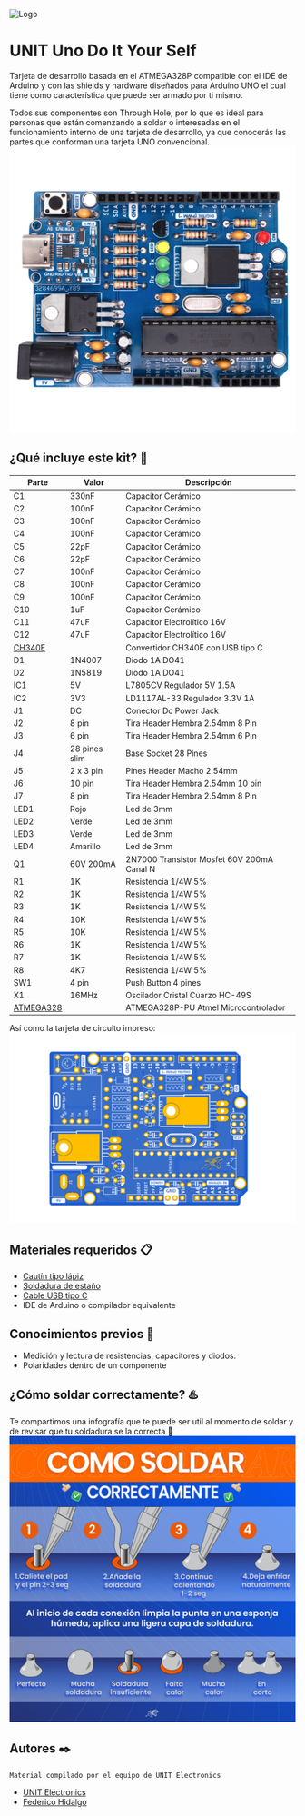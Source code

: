 
![Logo](https://uelectronics.com/wp-content/uploads/2021/05/Logo-UNIT_Web-04-800x182.png)
# UNIT Uno Do It Your Self

Tarjeta de desarrollo basada en el ATMEGA328P compatible con el IDE de Arduino y con las shields y hardware diseñados para Arduino UNO el cual tiene como característica que puede ser armado por ti mismo.

Todos sus componentes son Through Hole, por lo que es ideal para personas que están comenzando a soldar o interesadas en el funcionamiento interno de una tarjeta de desarrollo, ya que conocerás las partes que conforman una tarjeta UNO convencional.
![](https://github.com/UNIT-Electronics/UNIT-Uno-Do-It-Yourself/blob/a01beced4e7fb894552f9791e0f5ee3087b31a74/UNIT%20UNO%20DIY.jpg)

## ¿Qué incluye este kit? 🔧

| Parte             | Valor       |Descripción          |
| ----------------- | ------------|---------------------|
|C1|330nF|Capacitor Cerámico|
|C2|	100nF|	Capacitor Cerámico|
|C3|	100nF|	Capacitor Cerámico|
|C4|	100nF|	Capacitor Cerámico|
|C5|	22pF|	Capacitor Cerámico|
|C6|	22pF|	Capacitor Cerámico|
|C7|	100nF|	Capacitor Cerámico|
|C8|	100nF|	Capacitor Cerámico|
|C9|	100nF|	Capacitor Cerámico|
|C10|	1uF|	Capacitor Cerámico|
|C11|	47uF|	Capacitor Electrolítico 16V| 
|C12|	47uF|	Capacitor Electrolítico 16V|
|[CH340E](https://uelectronics.com/producto/unit-ch340e-modulo-usb-a-ttl-5v-3-3v-dtr/)|		|Convertidor CH340E con USB tipo C|
|D1|	1N4007|	Diodo 1A DO41|
|D2|	1N5819|	Diodo 1A DO41|
|IC1|	5V|	L7805CV Regulador 5V 1.5A|
|IC2|	3V3|	LD1117AL-33 Regulador 3.3V 1A|
|J1|	DC|	Conector Dc Power Jack|
|J2|	8 pin|	Tira Header Hembra 2.54mm 8 Pin|
|J3|	6 pin|	Tira Header Hembra 2.54mm 6 Pin|
|J4|	28 pines slim|	Base Socket 28 Pines |
|J5|	2 x 3 pin|	Pines Header Macho 2.54mm|
|J6|	10 pin|	Tira Header Hembra 2.54mm 10 pin|
|J7|	8 pin|	Tira Header Hembra 2.54mm 8 Pin|
|LED1|	Rojo|	Led de 3mm|
|LED2|	Verde|	Led de 3mm|
|LED3|	Verde|	Led de 3mm|
|LED4|	Amarillo|	Led de 3mm|
|Q1|	60V 200mA|	2N7000 Transistor Mosfet 60V 200mA Canal N|
|R1|	1K|	Resistencia 1/4W 5%|
|R2|	1K|	Resistencia 1/4W 5%|
|R3|	1K|	Resistencia 1/4W 5%|
|R4|	10K|	Resistencia 1/4W 5%|
|R5|	10K|	Resistencia 1/4W 5%|
|R6|	1K|	Resistencia 1/4W 5%|
|R7|	1K|	Resistencia 1/4W 5%|
|R8|	4K7|	Resistencia 1/4W 5%|
|SW1|	4 pin|	Push Button 4 pines|
|X1|	16MHz|	Oscilador Cristal Cuarzo HC-49S|
|[ATMEGA328](https://uelectronics.com/producto/atmega328p-atmel-microcontrolador/)|  |ATMEGA328P-PU Atmel Microcontrolador|

Así como la tarjeta de circuito impreso:
![](https://github.com/UNIT-Electronics/UNIT-Uno-Do-It-Yourself/blob/main/PCB.png)


## Materiales requeridos  📋

-	[Cautín tipo lápiz](https://uelectronics.com/categoria-producto/equipo-laboratorio/herramientas/)
-	[Soldadura de estaño](https://uelectronics.com/categoria-producto/equipo-laboratorio/material-general/)
-	[Cable USB tipo C](https://uelectronics.com/categoria-producto/componentes/cables/)
-	IDE de Arduino o compilador equivalente

## Conocimientos previos 🧠

-	Medición y lectura de resistencias, capacitores y diodos.
-	Polaridades dentro de un componente

## ¿Cómo soldar correctamente? ♨️

Te compartimos una infografía que te puede ser util al momento de soldar y de revisar que tu soldadura se la correcta 💯
![](https://github.com/UNIT-Electronics/UNIT-Uno-Do-It-Yourself/blob/a01beced4e7fb894552f9791e0f5ee3087b31a74/Soldadura.jpg)

## Autores ✒️

```
Material compilado por el equipo de UNIT Electronics
```
- [UNIT Electronics](https://uelectronics.com/)
- [Federico Hidalgo](https://github.com/fede-hidalgo)

